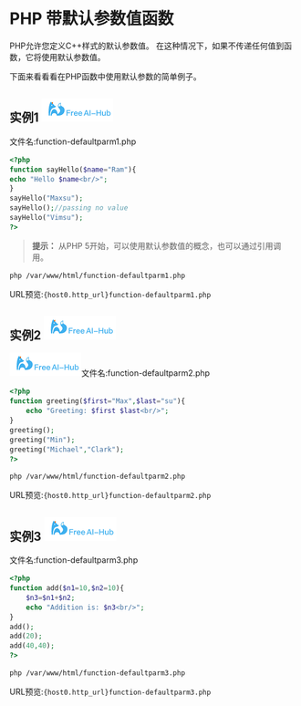 # PHP 带默认参数值函数

PHP允许您定义C++样式的默认参数值。 在这种情况下，如果不传递任何值到函数，它将使用默认参数值。

下面来看看看在PHP函数中使用默认参数的简单例子。



## 实例1 ![./setup.html](./images/env.png)

文件名:function-defaultparm1.php

```php
<?php  
function sayHello($name="Ram"){  
echo "Hello $name<br/>";  
}  
sayHello("Maxsu");  
sayHello();//passing no value  
sayHello("Vimsu");  
?>
```

> **提示：** 从PHP 5开始，可以使用默认参数值的概念，也可以通过引用调用。

```bash
php /var/www/html/function-defaultparm1.php
```

URL预览:`{host0.http_url}function-defaultparm1.php`

## 实例2 ![./setup.html](./images/env.png)

![./setup.html](./images/env.png)文件名:function-defaultparm2.php

```php
<?php    
function greeting($first="Max",$last="su"){    
    echo "Greeting: $first $last<br/>";    
}    
greeting();  
greeting("Min");  
greeting("Michael","Clark");  
?>
```

```bash
php /var/www/html/function-defaultparm2.php
```

URL预览:`{host0.http_url}function-defaultparm2.php`

## 实例3 ![./setup.html](./images/env.png)

文件名:function-defaultparm3.php

```php
<?php  
function add($n1=10,$n2=10){  
    $n3=$n1+$n2;  
    echo "Addition is: $n3<br/>";  
}  
add();  
add(20);  
add(40,40);  
?>  
```

```bash
php /var/www/html/function-defaultparm3.php
```

URL预览:`{host0.http_url}function-defaultparm3.php`